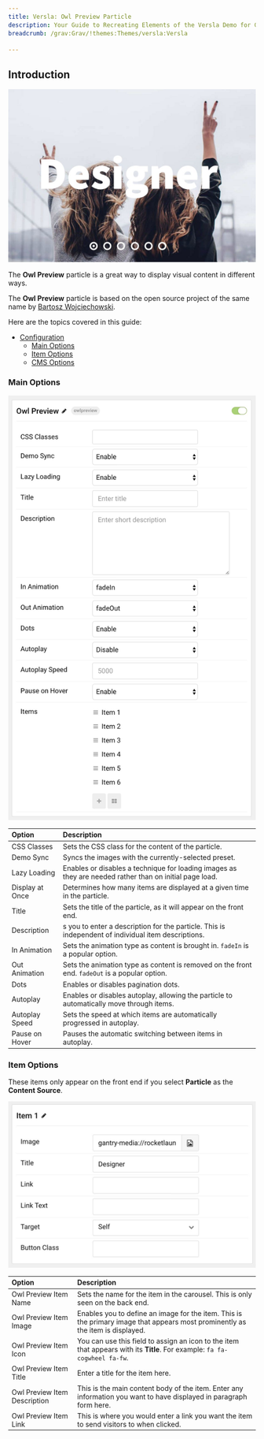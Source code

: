 ```yaml
---
title: Versla: Owl Preview Particle
description: Your Guide to Recreating Elements of the Versla Demo for Grav
breadcrumb: /grav:Grav/!themes:Themes/versla:Versla

---
```


## Introduction

![](assets/particle_owlprev1.jpeg)

The **Owl Preview** particle is a great way to display visual content in different ways.

The **Owl Preview** particle is based on the open source project of the same name by [Bartosz Wojciechowski](http://www.owlcarousel.owlgraphic.com/index.html).

Here are the topics covered in this guide:

* [Configuration](#configuration)
    - [Main Options](#main-options)
    - [Item Options](#item-options)
    - [CMS Options](#cms-options)

### Main Options 

![](assets/particle_owlprev2.jpeg)

| Option          | Description                                                                                                                                  |
| :-----          | :-----                                                                                                                                       |
| CSS Classes     | Sets the CSS class for the content of the particle.                                                                                          |
| Demo Sync       | Syncs the images with the currently-selected preset.                                                                                         |
| Lazy Loading    | Enables or disables a technique for loading images as they are needed rather than on initial page load.                                      |
| Display at Once | Determines how many items are displayed at a given time in the particle.                                                                     |
| Title           | Sets the title of the particle, as it will appear on the front end.                                                                          |
| Description     | s you to enter a description for the particle. This is independent of individual item descriptions.                                          |
| In Animation    | Sets the animation type as content is brought in. `fadeIn` is a popular option.                                                              |
| Out Animation   | Sets the animation type as content is removed on the front end. `fadeOut` is a popular option.                                               |
| Dots            | Enables or disables pagination dots.                                                                                                         |
| Autoplay        | Enables or disables autoplay, allowing the particle to automatically move through items.                                                     |
| Autoplay Speed  | Sets the speed at which items are automatically progressed in autoplay.                                                                      |
| Pause on Hover  | Pauses the automatic switching between items in autoplay.                                                                                    |

### Item Options

These items only appear on the front end if you select **Particle** as the **Content Source**.

![](assets/particle_owlprev3.jpeg)

| Option                           | Description                                                                                                                    |
| :-----                           | :-----                                                                                                                         |
| Owl Preview Item Name           | Sets the name for the item in the carousel. This is only seen on the back end.                                                 |
| Owl Preview Item Image          | Enables you to define an image for the item. This is the primary image that appears most prominently as the item is displayed. |
| Owl Preview Item Icon           | You can use this field to assign an icon to the item that appears with its **Title**. For example: `fa fa-cogwheel fa-fw`.     |
| Owl Preview Item Title          | Enter a title for the item here.                                                                                               |
| Owl Preview Item Description    | This is the main content body of the item. Enter any information you want to have displayed in paragraph form here.            |
| Owl Preview Item Link           | This is where you would enter a link you want the item to send visitors to when clicked.                                       |
